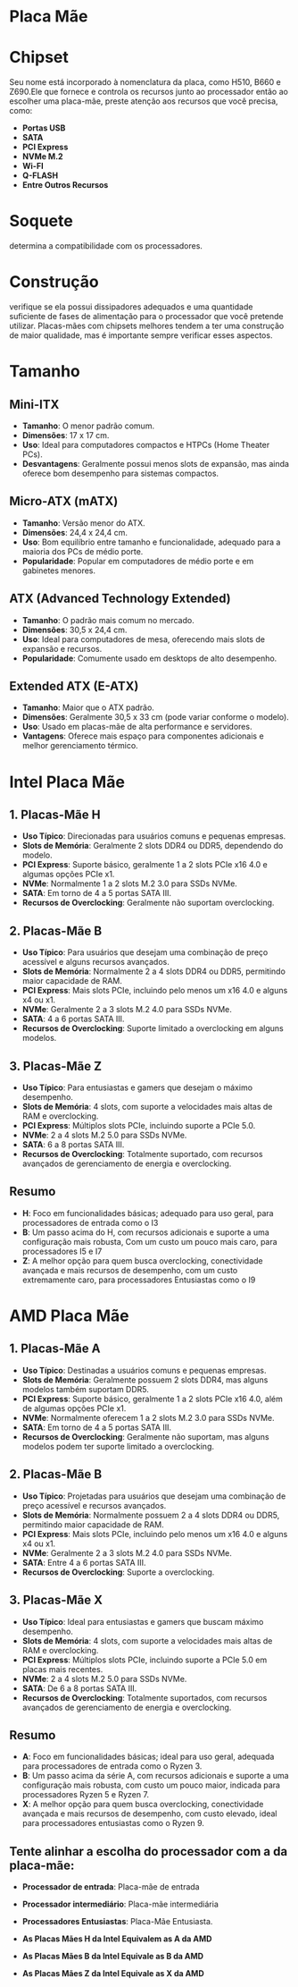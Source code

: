 # Placa Mãe

# Chipset
Seu nome está incorporado à nomenclatura da placa, como H510, B660 e Z690.Ele que fornece e controla os recursos junto ao processador então ao escolher uma placa-mãe, preste atenção aos recursos que você precisa, como:

- **Portas USB**
- **SATA**
- **PCI Express**
- **NVMe M.2**
- **Wi-FI**
- **Q-FLASH**
- **Entre Outros Recursos**

# Soquete
determina a compatibilidade com os processadores.

# Construção
verifique se ela possui dissipadores adequados e uma quantidade suficiente de fases de alimentação para o processador que você pretende utilizar.
Placas-mães com chipsets melhores tendem a ter uma construção de maior qualidade, mas é importante sempre verificar esses aspectos.

# Tamanho

## Mini-ITX
- **Tamanho**: O menor padrão comum.
- **Dimensões**: 17 x 17 cm.
- **Uso**: Ideal para computadores compactos e HTPCs (Home Theater PCs).
- **Desvantagens**: Geralmente possui menos slots de expansão, mas ainda oferece bom desempenho para sistemas compactos.

## Micro-ATX (mATX)
- **Tamanho**: Versão menor do ATX.
- **Dimensões**: 24,4 x 24,4 cm.
- **Uso**: Bom equilíbrio entre tamanho e funcionalidade, adequado para a maioria dos PCs de médio porte.
- **Popularidade**: Popular em computadores de médio porte e em gabinetes menores.

## ATX (Advanced Technology Extended)
- **Tamanho**: O padrão mais comum no mercado.
- **Dimensões**: 30,5 x 24,4 cm.
- **Uso**: Ideal para computadores de mesa, oferecendo mais slots de expansão e recursos.
- **Popularidade**: Comumente usado em desktops de alto desempenho.

## Extended ATX (E-ATX)
- **Tamanho**: Maior que o ATX padrão.
- **Dimensões**: Geralmente 30,5 x 33 cm (pode variar conforme o modelo).
- **Uso**: Usado em placas-mãe de alta performance e servidores.
- **Vantagens**: Oferece mais espaço para componentes adicionais e melhor gerenciamento térmico.

# Intel Placa Mãe

## 1. Placas-Mãe H
- **Uso Típico**: Direcionadas para usuários comuns e pequenas empresas.
- **Slots de Memória**: Geralmente 2 slots DDR4 ou DDR5, dependendo do modelo.
- **PCI Express**: Suporte básico, geralmente 1 a 2 slots PCIe x16 4.0 e algumas opções PCIe x1.
- **NVMe**: Normalmente 1 a 2 slots M.2 3.0 para SSDs NVMe.
- **SATA**: Em torno de 4 a 5 portas SATA III.
- **Recursos de Overclocking**: Geralmente não suportam overclocking.

## 2. Placas-Mãe B
- **Uso Típico**: Para usuários que desejam uma combinação de preço acessível e alguns recursos avançados.
- **Slots de Memória**: Normalmente 2 a 4 slots DDR4 ou DDR5, permitindo maior capacidade de RAM.
- **PCI Express**: Mais slots PCIe, incluindo pelo menos um x16 4.0 e alguns x4 ou x1.
- **NVMe**: Geralmente 2 a 3 slots M.2 4.0 para SSDs NVMe.
- **SATA**: 4 a 6 portas SATA III.
- **Recursos de Overclocking**: Suporte limitado a overclocking em alguns modelos.

## 3. Placas-Mãe Z
- **Uso Típico**: Para entusiastas e gamers que desejam o máximo desempenho.
- **Slots de Memória**: 4 slots, com suporte a velocidades mais altas de RAM e overclocking.
- **PCI Express**: Múltiplos slots PCIe, incluindo suporte a PCIe 5.0.
- **NVMe**: 2 a 4 slots M.2 5.0 para SSDs NVMe.
- **SATA**: 6 a 8 portas SATA III.
- **Recursos de Overclocking**: Totalmente suportado, com recursos avançados de gerenciamento de energia e overclocking.

## Resumo
- **H**: Foco em funcionalidades básicas; adequado para uso geral, para processadores de entrada como o I3
- **B**: Um passo acima do H, com recursos adicionais e suporte a uma configuração mais robusta, Com um custo um pouco mais caro, para processadores I5 e I7
- **Z**: A melhor opção para quem busca overclocking, conectividade avançada e mais recursos de desempenho, com um custo extremamente caro, para processadores Entusiastas como o I9


# AMD Placa Mãe

## 1. Placas-Mãe A
- **Uso Típico**: Destinadas a usuários comuns e pequenas empresas.
- **Slots de Memória**: Geralmente possuem 2 slots DDR4, mas alguns modelos também suportam DDR5.
- **PCI Express**: Suporte básico, geralmente 1 a 2 slots PCIe x16 4.0, além de algumas opções PCIe x1.
- **NVMe**: Normalmente oferecem 1 a 2 slots M.2 3.0 para SSDs NVMe.
- **SATA**: Em torno de 4 a 5 portas SATA III.
- **Recursos de Overclocking**: Geralmente não suportam, mas alguns modelos podem ter suporte limitado a overclocking.

## 2. Placas-Mãe B
- **Uso Típico**: Projetadas para usuários que desejam uma combinação de preço acessível e recursos avançados.
- **Slots de Memória**: Normalmente possuem 2 a 4 slots DDR4 ou DDR5, permitindo maior capacidade de RAM.
- **PCI Express**: Mais slots PCIe, incluindo pelo menos um x16 4.0 e alguns x4 ou x1.
- **NVMe**: Geralmente 2 a 3 slots M.2 4.0 para SSDs NVMe.
- **SATA**: Entre 4 a 6 portas SATA III.
- **Recursos de Overclocking**: Suporte a overclocking.

## 3. Placas-Mãe X
- **Uso Típico**: Ideal para entusiastas e gamers que buscam máximo desempenho.
- **Slots de Memória**: 4 slots, com suporte a velocidades mais altas de RAM e overclocking.
- **PCI Express**: Múltiplos slots PCIe, incluindo suporte a PCIe 5.0 em placas mais recentes.
- **NVMe**: 2 a 4 slots M.2 5.0 para SSDs NVMe.
- **SATA**: De 6 a 8 portas SATA III.
- **Recursos de Overclocking**: Totalmente suportados, com recursos avançados de gerenciamento de energia e overclocking.

## Resumo
- **A**: Foco em funcionalidades básicas; ideal para uso geral, adequada para processadores de entrada como o Ryzen 3.
- **B**: Um passo acima da série A, com recursos adicionais e suporte a uma configuração mais robusta, com custo um pouco maior, indicada para processadores Ryzen 5 e Ryzen 7.
- **X**: A melhor opção para quem busca overclocking, conectividade avançada e mais recursos de desempenho, com custo elevado, ideal para processadores entusiastas como o Ryzen 9.

## Tente alinhar a escolha do processador com a da placa-mãe:

- **Processador de entrada**: Placa-mãe de entrada
- **Processador intermediário**: Placa-mãe intermediária
- **Processadores Entusiastas**: Placa-Mãe Entusiasta.


- **As Placas Mães H da Intel Equivalem as A da AMD**
- **As Placas Mães B da Intel Equivale as B da AMD**
- **As Placas Mães Z da Intel Equivale as X da AMD**

